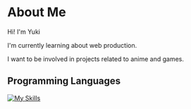 <h1>
  About Me
</h1>
<p>Hi! I'm Yuki</p>
<p>I'm currently learning about web production. </p>
<p>I want to be involved in projects related to anime and games.</p>
<h2>Programming Languages</h2>
<a href="https://skillicons.dev">
  <img src="https://skillicons.dev/icons?i=js,html,css,sass,pug" alt="My Skills" />
</a>

<!--
**Takatsu-yuki/Takatsu-yuki** is a ✨ _special_ ✨ repository because its `README.md` (this file) appears on your GitHub profile.

Here are some ideas to get you started:

- 🔭 I’m currently working on ...
- 🌱 I’m currently learning ...
- 👯 I’m looking to collaborate on ...
- 🤔 I’m looking for help with ...
- 💬 Ask me about ...
- 📫 How to reach me: ...
- 😄 Pronouns: ...
- ⚡ Fun fact: ...
-->
